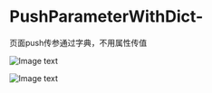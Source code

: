 # PushParameterWithDict-
页面push传参通过字典，不用属性传值

![Image text](https://github.com/daniulaolu/PushParameterWithDict-/blob/master/video.gif)

![Image text](https://github.com/daniulaolu/PushParameterWithDict-/blob/master/xiaolu.jpg)
